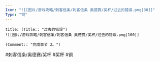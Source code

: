 ```yaml
---
Icon: "![[图片/游戏攻略/刺客信条/刺客信条 奥德赛/奖杯/过去的错误.png|30]]"
Type: "铜"
---
```

```ad-common-bronze-trophy
title: (Title:: "过去的错误")
![[图片/游戏攻略/刺客信条/刺客信条 奥德赛/奖杯/过去的错误.png|100]]

(Comment:: "完成章节 2。")
```

#刺客信条/奥德赛/奖杯 #奖杯 #铜
